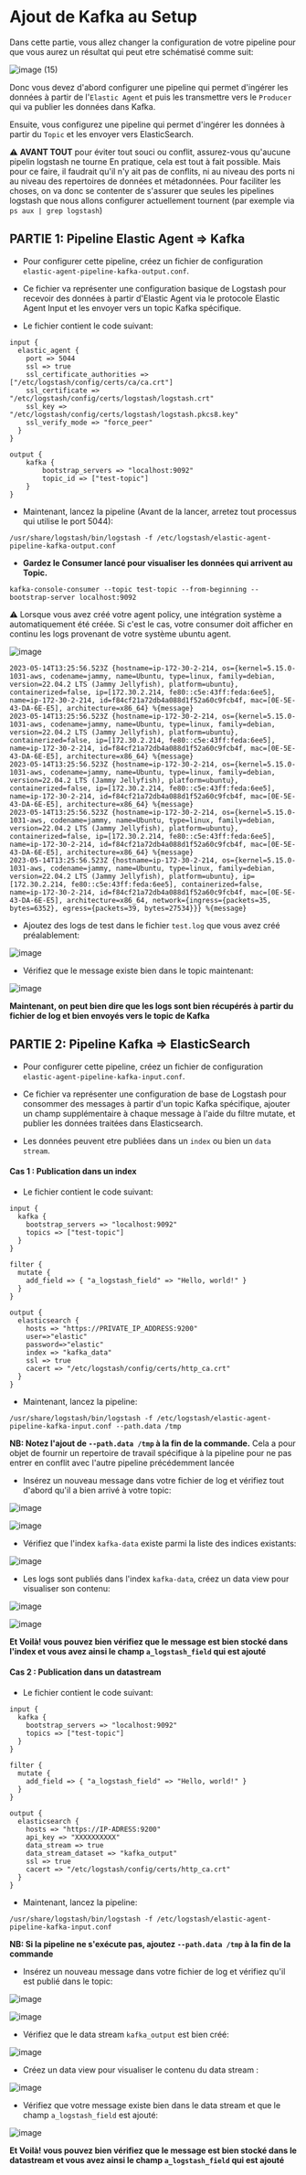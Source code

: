 # Ajout de Kafka au Setup 

Dans cette partie, vous allez changer la configuration de votre pipeline pour que vous aurez un résultat qui peut etre schématisé comme suit: 

![image (15)](https://github.com/kplr-training/Elastic-Ingest/assets/123748177/1bc03880-aa41-4c1c-a582-8ba3eb475ea6)

Donc vous devez d'abord configurer une pipeline qui permet d'ingérer les données à partir de l'`Elastic Agent` et puis les transmettre vers le `Producer` qui va publier les données dans Kafka.

Ensuite, vous configurez une pipeline qui permet d'ingérer les données à partir du `Topic` et les envoyer vers ElasticSearch.

:warning: **AVANT TOUT** pour éviter tout souci ou conflit, assurez-vous qu'aucune pipelin logstash ne tourne
En pratique, cela est tout à fait possible. Mais pour ce faire, il faudrait qu'il n'y ait pas de conflits, ni au niveau des ports ni au niveau des repertoires de données et métadonnées. Pour faciliter les choses, on va donc se contenter de s'assurer que seules les pipelines logstash que nous allons configurer actuellement tournent (par exemple via `ps aux | grep logstash`)

## PARTIE 1: Pipeline Elastic Agent => Kafka

- Pour configurer cette pipeline, créez un fichier de configuration `elastic-agent-pipeline-kafka-output.conf`.
- Ce fichier va représenter une configuration basique de Logstash pour recevoir des données à partir d'Elastic Agent via le protocole Elastic Agent Input et les envoyer vers un topic Kafka spécifique. 

- Le fichier contient le code suivant:
```
input {
  elastic_agent {
    port => 5044
    ssl => true
    ssl_certificate_authorities => ["/etc/logstash/config/certs/ca/ca.crt"]
    ssl_certificate => "/etc/logstash/config/certs/logstash/logstash.crt"
    ssl_key => "/etc/logstash/config/certs/logstash/logstash.pkcs8.key"
    ssl_verify_mode => "force_peer"
  }
}

output {
    kafka {
        bootstrap_servers => "localhost:9092"
        topic_id => ["test-topic"]
    }
}
```
- Maintenant, lancez la pipeline (Avant de la lancer, arretez tout processus qui utilise le port 5044):

```
/usr/share/logstash/bin/logstash -f /etc/logstash/elastic-agent-pipeline-kafka-output.conf
```
- **Gardez le Consumer lancé pour visualiser les données qui arrivent au Topic.**

`kafka-console-consumer --topic test-topic --from-beginning --bootstrap-server localhost:9092`

⚠️ Lorsque vous avez créé votre agent policy, une intégration système a automatiquement été créée. 
Si c'est le cas, votre consumer doit afficher en continu les logs provenant de votre système ubuntu agent.

![image](https://github.com/kplr-training/Elastic-Ingest/assets/123651815/3918a15f-0a36-4047-b067-0d65e354070b)

````
2023-05-14T13:25:56.523Z {hostname=ip-172-30-2-214, os={kernel=5.15.0-1031-aws, codename=jammy, name=Ubuntu, type=linux, family=debian, version=22.04.2 LTS (Jammy Jellyfish), platform=ubuntu}, containerized=false, ip=[172.30.2.214, fe80::c5e:43ff:feda:6ee5], name=ip-172-30-2-214, id=f84cf21a72db4a088d1f52a60c9fcb4f, mac=[0E-5E-43-DA-6E-E5], architecture=x86_64} %{message}
2023-05-14T13:25:56.523Z {hostname=ip-172-30-2-214, os={kernel=5.15.0-1031-aws, codename=jammy, name=Ubuntu, type=linux, family=debian, version=22.04.2 LTS (Jammy Jellyfish), platform=ubuntu}, containerized=false, ip=[172.30.2.214, fe80::c5e:43ff:feda:6ee5], name=ip-172-30-2-214, id=f84cf21a72db4a088d1f52a60c9fcb4f, mac=[0E-5E-43-DA-6E-E5], architecture=x86_64} %{message}
2023-05-14T13:25:56.523Z {hostname=ip-172-30-2-214, os={kernel=5.15.0-1031-aws, codename=jammy, name=Ubuntu, type=linux, family=debian, version=22.04.2 LTS (Jammy Jellyfish), platform=ubuntu}, containerized=false, ip=[172.30.2.214, fe80::c5e:43ff:feda:6ee5], name=ip-172-30-2-214, id=f84cf21a72db4a088d1f52a60c9fcb4f, mac=[0E-5E-43-DA-6E-E5], architecture=x86_64} %{message}
2023-05-14T13:25:56.523Z {hostname=ip-172-30-2-214, os={kernel=5.15.0-1031-aws, codename=jammy, name=Ubuntu, type=linux, family=debian, version=22.04.2 LTS (Jammy Jellyfish), platform=ubuntu}, containerized=false, ip=[172.30.2.214, fe80::c5e:43ff:feda:6ee5], name=ip-172-30-2-214, id=f84cf21a72db4a088d1f52a60c9fcb4f, mac=[0E-5E-43-DA-6E-E5], architecture=x86_64} %{message}
2023-05-14T13:25:56.523Z {hostname=ip-172-30-2-214, os={kernel=5.15.0-1031-aws, codename=jammy, name=Ubuntu, type=linux, family=debian, version=22.04.2 LTS (Jammy Jellyfish), platform=ubuntu}, ip=[172.30.2.214, fe80::c5e:43ff:feda:6ee5], containerized=false, name=ip-172-30-2-214, id=f84cf21a72db4a088d1f52a60c9fcb4f, mac=[0E-5E-43-DA-6E-E5], architecture=x86_64, network={ingress={packets=35, bytes=6352}, egress={packets=39, bytes=27534}}} %{message}
````

- Ajoutez des logs de test dans le fichier `test.log` que vous avez créé préalablement:

![image](https://github.com/kplr-training/Elastic-Ingest/assets/123748177/07cd4fdb-7cb7-41ac-bd4a-046e03b788d8)

- Vérifiez que le message existe bien dans le topic maintenant:

![image](https://github.com/kplr-training/Elastic-Ingest/assets/123748177/ea8ba260-a295-4c65-b313-97e38932a122)

**Maintenant, on peut bien dire que les logs sont bien récupérés à partir du fichier de log et bien envoyés vers le topic de Kafka**

## PARTIE 2: Pipeline  Kafka => ElasticSearch

- Pour configurer cette pipeline, créez un fichier de configuration `elastic-agent-pipeline-kafka-input.conf`.

- Ce fichier va représenter une configuration de base de Logstash pour consommer des messages à partir d'un topic Kafka spécifique, ajouter un champ supplémentaire à chaque message à l'aide du filtre mutate, et publier les données traitées dans Elasticsearch. 

- Les données peuvent etre publiées dans un `index` ou bien un `data stream`.

#### Cas 1 : Publication dans un index

- Le fichier contient le code suivant:
```
input {
  kafka {
    bootstrap_servers => "localhost:9092"
    topics => ["test-topic"]
  }
}

filter {
  mutate {
    add_field => { "a_logstash_field" => "Hello, world!" }
  }
}

output {
  elasticsearch {
    hosts => "https://PRIVATE_IP_ADDRESS:9200"
    user=>"elastic"
    password=>"elastic"
    index => "kafka_data"
    ssl => true
    cacert => "/etc/logstash/config/certs/http_ca.crt"
  }
}
```
- Maintenant, lancez la pipeline:

```
/usr/share/logstash/bin/logstash -f /etc/logstash/elastic-agent-pipeline-kafka-input.conf --path.data /tmp
```

**NB: Notez l'ajout de `--path.data /tmp` à la fin de la commande.**
Cela a pour objet de fournir un repertoire de travail spécifique à la pipeline pour ne pas entrer en conflit avec l'autre pipeline précédemment lancée

- Insérez un nouveau message dans votre fichier de log et vérifiez tout d'abord qu'il a bien arrivé à votre topic:

![image](https://github.com/kplr-training/Elastic-Ingest/assets/123748177/f9b4fa3b-3192-483a-8efc-7fd30af0a2ad)

![image](https://github.com/kplr-training/Elastic-Ingest/assets/123748177/65cbcad7-6c45-464f-83e9-50f7e69a90fd)

- Vérifiez que l'index `kafka-data` existe parmi la liste des indices existants:

![image](https://github.com/kplr-training/Elastic-Ingest/assets/123748177/b1159824-7512-468d-998f-befb9f07ca4f)

- Les logs sont publiés dans l'index `kafka-data`, créez un data view pour visualiser son contenu:

![image](https://github.com/kplr-training/Elastic-Ingest/assets/123748177/e04cbbef-f9cf-43a9-9845-ef7fa69ec640)

![image](https://github.com/kplr-training/Elastic-Ingest/assets/123748177/9af23705-447c-4e46-8a38-101c360684ff)

**Et Voilà! vous pouvez bien vérifiez que le message est bien stocké dans l'index et vous avez ainsi le champ `a_logstash_field` qui est ajouté** 

#### Cas 2 : Publication dans un datastream

- Le fichier contient le code suivant:
```
input {
  kafka {
    bootstrap_servers => "localhost:9092"
    topics => ["test-topic"]
  }
}

filter {
  mutate {
    add_field => { "a_logstash_field" => "Hello, world!" }
  }
}

output {
  elasticsearch {
    hosts => "https://IP-ADRESS:9200"
    api_key => "XXXXXXXXXX"
    data_stream => true
    data_stream_dataset => "kafka_output"
    ssl => true
    cacert => "/etc/logstash/config/certs/http_ca.crt"
  }
}
```

- Maintenant, lancez la pipeline:

```
/usr/share/logstash/bin/logstash -f /etc/logstash/elastic-agent-pipeline-kafka-input.conf 
```

**NB: Si la pipeline ne s'exécute pas, ajoutez `--path.data /tmp` à la fin de la commande**


- Insérez un nouveau message dans votre fichier de log et vérifiez qu'il est publié dans le topic:

![image](https://github.com/kplr-training/Elastic-Ingest/assets/123748177/9ba53801-2655-45a1-a0da-c4bed29dfd59)

![image](https://github.com/kplr-training/Elastic-Ingest/assets/123748177/30a6b6ac-f5ab-4a90-a27d-e71c0808b9a2)

- Vérifiez que le data stream `kafka_output` est bien créé: 

![image](https://github.com/kplr-training/Elastic-Ingest/assets/123748177/fd1f3831-571b-455b-b462-5bac90ee359b)

- Créez un data view pour visualiser le contenu du data stream :

![image](https://github.com/kplr-training/Elastic-Ingest/assets/123748177/38c93420-6d34-4f59-86d1-cd12709dab52)

- Vérifiez que votre message existe bien dans le data stream et que  le champ `a_logstash_field` est ajouté:

![image](https://github.com/kplr-training/Elastic-Ingest/assets/123748177/e6a74035-0816-4627-ae81-fdb2bf8d133e)

**Et Voilà! vous pouvez bien vérifiez que le message est bien stocké dans le datastream et vous avez ainsi le champ `a_logstash_field` qui est ajouté** 

